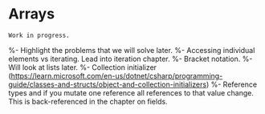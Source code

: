 # Arrays

```{warning}
Work in progress.
```

%- Highlight the problems that we will solve later.
%- Accessing individual elements vs iterating. Lead into iteration chapter.
%- Bracket notation.
%- Will look at lists later.
%- Collection initializer (https://learn.microsoft.com/en-us/dotnet/csharp/programming-guide/classes-and-structs/object-and-collection-initializers)
%- Reference types and if you mutate one reference all references to that value change. This is back-referenced in the chapter on fields.
